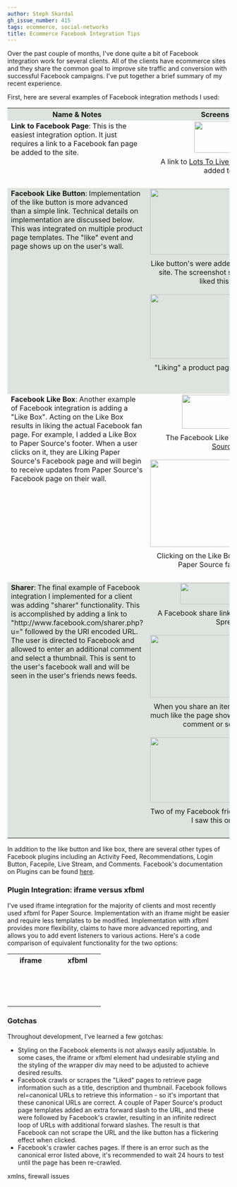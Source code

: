 ```yaml
---
author: Steph Skardal
gh_issue_number: 415
tags: ecommerce, social-networks
title: Ecommerce Facebook Integration Tips
---
```




Over the past couple of months, I've done quite a bit of Facebook integration work for several clients. All of the clients have ecommerce sites and they share the common goal to improve site traffic and conversion with successful Facebook campaigns. I've put together a brief summary of my recent experience.

First, here are several examples of Facebook integration methods I used:

<table cellpadding="10" cellspacing="0" width="100%">
<tbody><tr style="background:#DDE4DF;">
<th>
Name & Notes
</th>
<th>
Screenshot Examples
</th>
</tr>
<tr>
<td valign="top">
<b>Link to Facebook Page</b>: This is the easiest integration option. It just requires a link to a Facebook fan page be added to the site.
</td>
<td align="center" style="padding-bottom:30px;" valign="top">
<a href="/blog/2011/02/23/ecommerce-facebook-integration-tips/image-0-big.png" onblur="try {parent.deselectBloggerImageGracefully();} catch(e) {}"><img alt="" border="0" id="BLOGGER_PHOTO_ID_5577719060009011122" src="/blog/2011/02/23/ecommerce-facebook-integration-tips/image-0.png" style="display:block; margin:0px auto 10px; text-align:center;cursor:pointer; cursor:hand;width: 199px; height: 71px;"/></a>A link to <a href="http://lotstolivefor.com/">Lots To Live For's</a> Facebook page was added to the header.
</td>
</tr>
<tr style="background:#DDE4DF;">
<td valign="top">
<b>Facebook Like Button</b>: Implementation of the like button is more advanced than a simple link. Technical details on implementation are discussed below. This was integrated on multiple product page templates. The "like" event and page shows up on the user's wall.
</td>
<td align="center" style="padding-bottom:30px;" valign="top">
<a href="/blog/2011/02/23/ecommerce-facebook-integration-tips/image-1-big.png" onblur="try {parent.deselectBloggerImageGracefully();} catch(e) {}"><img alt="" border="0" id="BLOGGER_PHOTO_ID_5577716422165234146" src="/blog/2011/02/23/ecommerce-facebook-integration-tips/image-1.png" style="display:block; margin:0px auto 10px; text-align:center;cursor:pointer; cursor:hand;width: 400px; height: 149px;"/></a>Like button's were added throughout <a href="http://www.paper-source.com/">Paper Source's</a> site. The screenshot shown above indicates I've liked this product page.<br/><br/>
<a href="/blog/2011/02/23/ecommerce-facebook-integration-tips/image-2-big.png" onblur="try {parent.deselectBloggerImageGracefully();} catch(e) {}"><img alt="" border="0" id="BLOGGER_PHOTO_ID_5577716422635502162" src="/blog/2011/02/23/ecommerce-facebook-integration-tips/image-2.png" style="display:block; margin:0px auto 10px; text-align:center;cursor:pointer; cursor:hand;width: 400px; height: 146px;"/></a>"Liking" a product page shows up on my facebook wall.
</td>
</tr>
<tr>
<td valign="top">
<b>Facebook Like Box</b>: Another example of Facebook integration is adding a "Like Box". Acting on the Like Box results in liking the actual Facebook fan page. For example, I added a Like Box to Paper Source's footer. When a user clicks on it, they are Liking Paper Source's Facebook page and will begin to receive updates from Paper Source's Facebook page on their wall.
</td>
<td align="center" style="padding-bottom:30px;" valign="top">
<a href="/blog/2011/02/23/ecommerce-facebook-integration-tips/image-3-big.png" onblur="try {parent.deselectBloggerImageGracefully();} catch(e) {}"><img alt="" border="0" id="BLOGGER_PHOTO_ID_5577716667071246818" src="/blog/2011/02/23/ecommerce-facebook-integration-tips/image-3.png" style="display:block; margin:0px auto 10px; text-align:center;cursor:pointer; cursor:hand;width: 255px; height: 77px;"/></a>The Facebook Like Box was added to <a href="http://www.paper-source.com/">Paper Source's</a> footer.<br/><br/>
<a href="/blog/2011/02/23/ecommerce-facebook-integration-tips/image-4-big.png" onblur="try {parent.deselectBloggerImageGracefully();} catch(e) {}"><img alt="" border="0" id="BLOGGER_PHOTO_ID_5577716660317385122" src="/blog/2011/02/23/ecommerce-facebook-integration-tips/image-4.png" style="display:block; margin:0px auto 10px; text-align:center;cursor:pointer; cursor:hand;width: 400px; height: 198px;"/></a>Clicking on the Like Box is equivalent to liking the Paper Source fan page, shown here.
</td>
</tr>

<tr style="background:#DDE4DF;">
<td valign="top">
<b>Sharer</b>: The final example of Facebook integration I implemented for a client was adding "sharer" functionality. This is accomplished by adding a link to "http://www.facebook.com/sharer.php?u=" followed by the URI encoded URL. The user is directed to Facebook and allowed to enter an additional comment and select a thumbnail. This is sent to the user's facebook wall and will be seen in the user's friends news feeds.
</td>
<td align="center" style="padding-bottom:30px;" valign="top">
<a href="/blog/2011/02/23/ecommerce-facebook-integration-tips/image-5-big.png" onblur="try {parent.deselectBloggerImageGracefully();} catch(e) {}"><img alt="" border="0" id="BLOGGER_PHOTO_ID_5577716896731565778" src="/blog/2011/02/23/ecommerce-facebook-integration-tips/image-5.png" style="display:block; margin:0px auto 10px; text-align:center;cursor:pointer; cursor:hand;width: 263px; height: 48px;"/></a>A Facebook share link is displayed for one of our Spree clients.<br/><br/>
<a href="/blog/2011/02/23/ecommerce-facebook-integration-tips/image-6-big.png" onblur="try {parent.deselectBloggerImageGracefully();} catch(e) {}"><img alt="" border="0" id="BLOGGER_PHOTO_ID_5577716895673012946" src="/blog/2011/02/23/ecommerce-facebook-integration-tips/image-6.png" style="display:block; margin:0px auto 10px; text-align:center;cursor:pointer; cursor:hand;width: 400px; height: 142px;"/></a>When you share an item, you are brought to a page much like the page shown in this screenshot to add a comment or select the thumbnail.<br/><br/>
<a href="/blog/2011/02/23/ecommerce-facebook-integration-tips/image-7-big.png" onblur="try {parent.deselectBloggerImageGracefully();} catch(e) {}"><img alt="" border="0" id="BLOGGER_PHOTO_ID_5577716895852330578" src="/blog/2011/02/23/ecommerce-facebook-integration-tips/image-7.png" style="display:block; margin:0px auto 10px; text-align:center;cursor:pointer; cursor:hand;width: 400px; height: 148px;"/></a>Two of my Facebook friends shared the same article. I saw this on my News Feed.
</td>
</tr>
</tbody></table>

In addition to the like button and like box, there are several other types of Facebook plugins including an Activity Feed, Recommendations, Login Button, Facepile, Live Stream, and Comments. Facebook's documentation on Plugins can be found [here](http://developers.facebook.com/docs/plugins/).

### Plugin Integration: iframe versus xfbml

I've used iframe integration for the majority of clients and most recently used xfbml for Paper Source. Implementation with an iframe might be easier and require less templates to be modified. Implementation with xfbml provides more flexibility, claims to have more advanced reporting, and allows you to add event listeners to various actions. Here's a code comparison of equivalent functionality for the two options:

<table cellpadding="10" cellspacing="0" width="100%">
<tbody><tr>
<th width="50%">
iframe
</th>
<th>
xfbml
</th>
</tr>
<tr>
<td valign="top">
<pre class="brush:plain">
<iframe
src="http://www.facebook.com/plugins/like.php
?href=<%= URI.encode(request.url) %>
&layout=button_count"
scrolling="no" frameborder="0"
style="border:none;overflow:hidden;
width:90px;height:21px;"
allowTransparency="true">
</iframe>
</pre>
</td>
<td valign="top">
<pre class="brush:plain">
<p><fb:like layout="button_count"></fb:like></p>
<div id="fb-root"></div>
<script>
var fb_rendered = false;
window.fbAsyncInit = function() {
    FB.init({appId: '*appid*',
      status: true,
      cookie: true,
      xfbml: true});
};
(function() {
    var e = document.createElement('script');
    e.type = 'text/javascript';
    e.src = document.location.protocol +
      '//connect.facebook.net/en_US/all.js';
    e.async = true;
    document.getElementById('fb-root').appendChild(e);
}());
</script>
</pre>
</td>
</tr>
</tbody></table>

### Gotchas

Throughout development, I've learned a few gotchas:

- Styling on the Facebook elements is not always easily adjustable. In some cases, the iframe or xfbml element had undesirable styling and the styling of the wrapper div may need to be adjusted to achieve desired results.
- Facebook crawls or scrapes the "Liked" pages to retrieve page information such as a title, description and thumbnail. Facebook follows rel=canonical URLs to retrieve this information - so it's important that these canonical URLs are correct. A couple of Paper Source's product page templates added an extra forward slash to the URL, and these were followed by Facebook's crawler, resulting in an infinite redirect loop of URLs with additional forward slashes. The result is that Facebook can not scrape the URL and the like button has a flickering effect when clicked.
- Facebook's crawler caches pages. If there is an error such as the canonical error listed above, it's recommended to wait 24 hours to test until the page has been re-crawled.

 xmlns, firewall issues 
